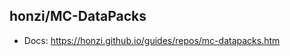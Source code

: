honzi/MC-DataPacks
------------------

* Docs: https://honzi.github.io/guides/repos/mc-datapacks.htm
